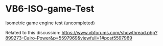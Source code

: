 # VB6-ISO-game-Test
Isometric game engine test (uncompleted)

Related to this discussion:
https://www.vbforums.com/showthread.php?899273-Cairo-Power&p=5597969&viewfull=1#post5597969

